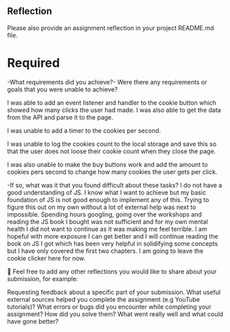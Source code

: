 ## Reflection

Please also provide an assignment reflection in your project README.md file.

# Required

-What requirements did you achieve?- Were there any requirements or goals that you were unable to achieve?

I was able to add an event listener and handler to the cookie button which showed how many clicks the user had made.
I was also able to get the data from the API and parse it to the page.

I was unable to add a timer to the cookies per second.

I was unable to log the cookies count to the local storage and save this so that the user does not loose their cookie count when they close the page.

I was also unable to make the buy buttons work and add the amount to cookies pers second to change how many cookies the user gets per click.

-If so, what was it that you found difficult about these tasks?
I do not have a good understanding of JS. I know what I want to achieve but my basic foundation of JS is not good enough to implement any of this. Trying to figure this out on my own without a lot of external help was next to impossible. Spending hours googling, going over the workshops and reading the JS book I bought was not sufficient and for my own mental health I did not want to continue as it was making me feel terrible. I am hopeful with more exposure I can get better and I will continue reading the book on JS I got which has been very helpful in solidifying some concepts but I have only covered the first two chapters. I am going to leave the cookie clicker here for now.

🏹 Feel free to add any other reflections you would like to share about your submission, for example:

Requesting feedback about a specific part of your submission.
What useful external sources helped you complete the assignment (e.g YouTube tutorials)?
What errors or bugs did you encounter while completing your assignment? How did you solve them?
What went really well and what could have gone better?
